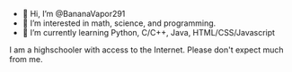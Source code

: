 - 👋 Hi, I’m @BananaVapor291
- 👀 I’m interested in math, science, and programming.
- 🌱 I’m currently learning Python, C/C++, Java, HTML/CSS/Javascript

I am a highschooler with access to the Internet. Please don't expect much from me.
